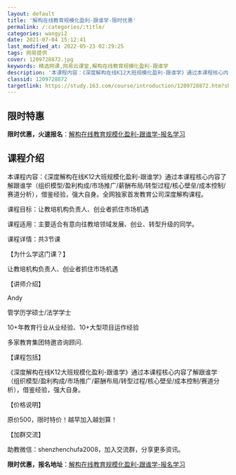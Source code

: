 ```yaml
---
layout: default
title: '解构在线教育规模化盈利-跟谁学-限时优惠'
permalink: /:categories/:title/
categories: wangyi2
date: 2021-07-04 15:12:41
last_modified_at: 2022-05-23 02:29:25
tags: 网易提供
cover: 1209728872.jpg
keywords: 精选网课,网易云课堂,解构在线教育规模化盈利-跟谁学
description: '本课程内容：《深度解构在线K12大班规模化盈利-跟谁学》通过本课程核心内容了解跟谁学（组织模型/盈利构成/市场推广/薪酬'
classid: 1209728872
targetlink: https://study.163.com/course/introduction/1209728872.htm?share=1&shareId=1025206652&utm_campaign=share&utm_medium=iphoneShare&utm_source=&utm_u=1025206652
---
```


## 限时特惠

**限时优惠，火速报名**：[解构在线教育规模化盈利-跟谁学-报名学习](https://study.163.com/course/introduction/1209728872.htm?share=1&shareId=1025206652&utm_campaign=share&utm_medium=iphoneShare&utm_source=&utm_u=1025206652)

## 课程介绍

本课程内容：《深度解构在线K12大班规模化盈利-跟谁学》通过本课程核心内容了解跟谁学（组织模型/盈利构成/市场推广/薪酬布局/转型过程/核心壁垒/成本控制/赛道分析），借鉴经验，强大自身。全网独家首发教育公司深度解构课程。

课程目标：让教培机构负责人、创业者抓住市场机遇

课程适用：主要适合有意向往教培领域发展、创业、转型升级的同学。

课程详情：共3节课

【为什么学这门课？】

让教培机构负责人、创业者抓住市场机遇



【讲师介绍】

Andy

管学历学硕士/法学学士

10+年教育行业从业经验、10+大型项目运作经验 

多家教育集团特邀咨询顾问.



【课程包括】

《深度解构在线K12大班规模化盈利-跟谁学》通过本课程核心内容了解跟谁学（组织模型/盈利构成/市场推广/薪酬布局/转型过程/核心壁垒/成本控制/赛道分析），借鉴经验，强大自身。

【价格说明】

原价500，限时特价！越早加入越划算！



【加群交流】

助教微信：shenzhenchufa2008，加入交流群，分享更多资讯。

**限时优惠，报名地址**：[解构在线教育规模化盈利-跟谁学-报名学习](https://study.163.com/course/introduction/1209728872.htm?share=1&shareId=1025206652&utm_campaign=share&utm_medium=iphoneShare&utm_source=&utm_u=1025206652)


